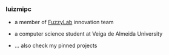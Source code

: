 ### luizmipc
* a member of [FuzzyLab](https://fuzzylab.tech/) innovation team
* a computer science student at Veiga de Almeida University

* ... also check my pinned projects
